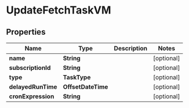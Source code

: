 

# UpdateFetchTaskVM


## Properties

| Name | Type | Description | Notes |
|------------ | ------------- | ------------- | -------------|
|**name** | **String** |  |  [optional] |
|**subscriptionId** | **String** |  |  [optional] |
|**type** | **TaskType** |  |  [optional] |
|**delayedRunTime** | **OffsetDateTime** |  |  [optional] |
|**cronExpression** | **String** |  |  [optional] |



